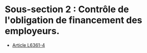 # Sous-section 2 : Contrôle de l'obligation de financement des employeurs.

* [Article L6361-4](./LEGIARTI000006904450.md)
